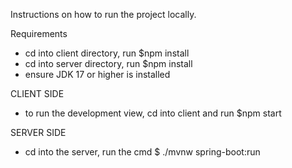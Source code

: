Instructions on how to run the project locally.

Requirements
- cd into client directory, run $npm install
- cd into server directory, run $npm install
- ensure JDK 17 or higher is installed

CLIENT SIDE
- to run the development view, cd into client and run $npm start

SERVER SIDE
- cd into the server, run the cmd $ ./mvnw spring-boot:run
